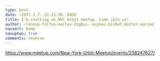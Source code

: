 ```yaml
---
type: post
date: ~2017.3.7..22.23.38..69d8
title: I'm starting an NYC Urbit meetup. Come join us!
author: ~lonnup-forfun-marlev-digbus--miphec-bisbet-dozter-marzod
navsort: bump
navuptwo: true
comments: reverse
---
```


https://www.meetup.com/New-York-Urbit-Meetup/events/238247627/
